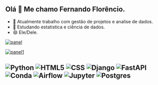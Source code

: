 ## Olá 👋 Me chamo Fernando Florêncio.

- 🔭 Atualmente trabalho com gestão de projetos e analise de dados.
- 🌱 Estudando estatistica e ciência de dados.
- 😄 Ele/Dele.


[![panel](https://github-readme-stats.vercel.app/api?username=florenncio&show_icons=true&theme=dark&include_all_commits=true&count_private=true)](https://github.com/florenncio)

[![panel1](https://github-readme-stats.vercel.app/api/top-langs/?username=florenncio&layout=compact&langs_count=7&theme=dark)](https://github.com/florenncio)


![Python](https://img.shields.io/badge/Python-FFD43B?style=for-the-badge&logo=python&logoColor=darkgree)
![HTML5](https://img.shields.io/badge/HTML5-E34F26?style=for-the-badge&logo=html5&logoColor=white)
![CSS](https://img.shields.io/badge/CSS3-1572B6?style=for-the-badge&logo=css3&logoColor=white)
![Django](https://img.shields.io/badge/Django-092E20?style=for-the-badge&logo=django&logoColor=white)
![FastAPI](https://img.shields.io/badge/fastapi-109989?style=for-the-badge&logo=FASTAPI&logoColor=white)
![Conda](https://img.shields.io/badge/conda-342B029.svg?&style=for-the-badge&logo=anaconda&logoColor=white)
![Airflow](https://img.shields.io/badge/Airflow-017CEE?style=for-the-badge&logo=Apache%20Airflow&logoColor=white)
![Jupyter](https://img.shields.io/badge/Jupyter-F37626.svg?&style=for-the-badge&logo=Jupyter&logoColor=white)
![Postgres](https://img.shields.io/badge/PostgreSQL-316192?style=for-the-badge&logo=postgresql&logoColor=white)
-------------
